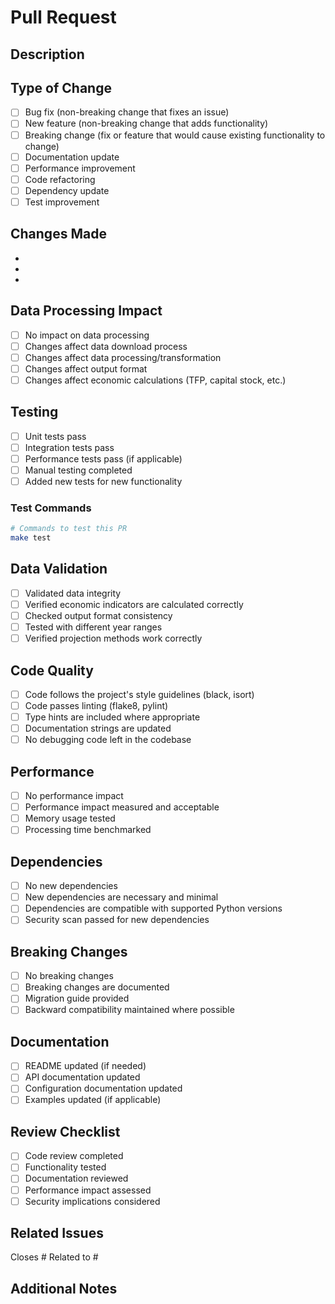 # Pull Request

## Description
<!-- Provide a clear and concise description of what this PR does -->

## Type of Change
<!-- Mark the relevant option with an "x" -->
- [ ] Bug fix (non-breaking change that fixes an issue)
- [ ] New feature (non-breaking change that adds functionality)
- [ ] Breaking change (fix or feature that would cause existing functionality to change)
- [ ] Documentation update
- [ ] Performance improvement
- [ ] Code refactoring
- [ ] Dependency update
- [ ] Test improvement

## Changes Made
<!-- List the main changes in this PR -->
- 
- 
- 

## Data Processing Impact
<!-- For changes that affect data processing pipeline -->
- [ ] No impact on data processing
- [ ] Changes affect data download process
- [ ] Changes affect data processing/transformation
- [ ] Changes affect output format
- [ ] Changes affect economic calculations (TFP, capital stock, etc.)

## Testing
<!-- Describe the tests you ran and how to test this PR -->
- [ ] Unit tests pass
- [ ] Integration tests pass
- [ ] Performance tests pass (if applicable)
- [ ] Manual testing completed
- [ ] Added new tests for new functionality

### Test Commands
```bash
# Commands to test this PR
make test
```

## Data Validation
<!-- For data-related changes -->
- [ ] Validated data integrity
- [ ] Verified economic indicators are calculated correctly
- [ ] Checked output format consistency
- [ ] Tested with different year ranges
- [ ] Verified projection methods work correctly

## Code Quality
- [ ] Code follows the project's style guidelines (black, isort)
- [ ] Code passes linting (flake8, pylint)
- [ ] Type hints are included where appropriate
- [ ] Documentation strings are updated
- [ ] No debugging code left in the codebase

## Performance
<!-- If this PR affects performance -->
- [ ] No performance impact
- [ ] Performance impact measured and acceptable
- [ ] Memory usage tested
- [ ] Processing time benchmarked

## Dependencies
<!-- For dependency changes -->
- [ ] No new dependencies
- [ ] New dependencies are necessary and minimal
- [ ] Dependencies are compatible with supported Python versions
- [ ] Security scan passed for new dependencies

## Breaking Changes
<!-- If this PR introduces breaking changes -->
- [ ] No breaking changes
- [ ] Breaking changes are documented
- [ ] Migration guide provided
- [ ] Backward compatibility maintained where possible

## Documentation
- [ ] README updated (if needed)
- [ ] API documentation updated
- [ ] Configuration documentation updated
- [ ] Examples updated (if applicable)

## Review Checklist
<!-- For reviewers -->
- [ ] Code review completed
- [ ] Functionality tested
- [ ] Documentation reviewed
- [ ] Performance impact assessed
- [ ] Security implications considered

## Related Issues
<!-- Link to related issues -->
Closes #
Related to #

## Additional Notes
<!-- Any additional information, deployment notes, etc. --> 